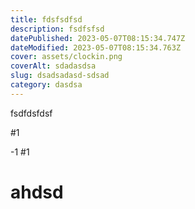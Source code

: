 ```yaml
---
title: fdsfsdfsd
description: fsdfsfsd
datePublished: 2023-05-07T08:15:34.747Z
dateModified: 2023-05-07T08:15:34.763Z
cover: assets/clockin.png
coverAlt: sdadasdsa
slug: dsadsadasd-sdsad
category: dasdsa
---
```

fsdfdsfdsf

\#1

\-1
#1


# ahdsd
